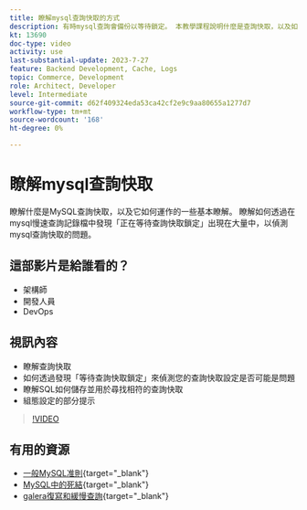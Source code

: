 ```yaml
---
title: 瞭解mysql查詢快取的方式
description: 有時mysql查詢會備份以等待鎖定。 本教學課程說明什麼是查詢快取，以及如果您遇到問題時的一些設定建議。
kt: 13690
doc-type: video
activity: use
last-substantial-update: 2023-7-27
feature: Backend Development, Cache, Logs
topic: Commerce, Development
role: Architect, Developer
level: Intermediate
source-git-commit: d62f409324eda53ca42cf2e9c9aa80655a1277d7
workflow-type: tm+mt
source-wordcount: '168'
ht-degree: 0%

---
```


# 瞭解mysql查詢快取

瞭解什麼是MySQL查詢快取，以及它如何運作的一些基本瞭解。 瞭解如何透過在mysql慢速查詢記錄檔中發現「正在等待查詢快取鎖定」出現在大量中，以偵測mysql查詢快取的問題。

## 這部影片是給誰看的？

- 架構師
- 開發人員
- DevOps

## 視訊內容

- 瞭解查詢快取
- 如何透過發現「等待查詢快取鎖定」來偵測您的查詢快取設定是否可能是問題
- 瞭解SQL如何儲存並用於尋找相符的查詢快取
- 組態設定的部分提示

>[!VIDEO](https://video.tv.adobe.com/v/3422015?learn=on)

## 有用的資源

- [一般MySQL准則](https://experienceleague.adobe.com/docs/commerce-operations/installation-guide/prerequisites/database-server/mysql.html?lang=en){target="_blank"}
- [MySQL中的死結](https://experienceleague.adobe.com/docs/commerce-knowledge-base/kb/troubleshooting/database/deadlocks-in-mysql.html){target="_blank"}
- [galera復寫和緩慢查詢](https://experienceleague.adobe.com/docs/commerce-learn/tutorials/backend-development/galera-db-slow-replication.html){target="_blank"}
